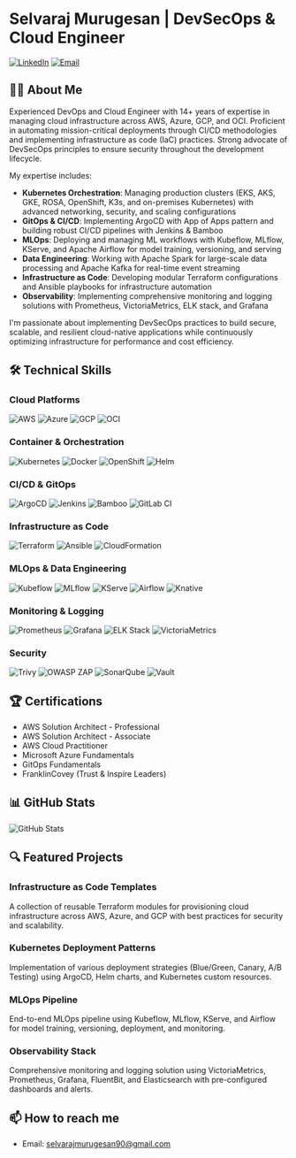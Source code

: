 # Selvaraj Murugesan | DevSecOps & Cloud Engineer

[![LinkedIn](https://img.shields.io/badge/LinkedIn-Connect-blue)](https://www.linkedin.com/in/selvarajmurugesan/)
[![Email](https://img.shields.io/badge/Email-Contact-red)](mailto:selvarajmurugesan90@gmail.com)

## 👨‍💻 About Me

Experienced DevOps and Cloud Engineer with 14+ years of expertise in managing cloud infrastructure across AWS, Azure, GCP, and OCI. Proficient in automating mission-critical deployments through CI/CD methodologies and implementing infrastructure as code (IaC) practices. Strong advocate of DevSecOps principles to ensure security throughout the development lifecycle.

My expertise includes:
- **Kubernetes Orchestration**: Managing production clusters (EKS, AKS, GKE, ROSA, OpenShift, K3s, and on-premises Kubernetes) with advanced networking, security, and scaling configurations
- **GitOps & CI/CD**: Implementing ArgoCD with App of Apps pattern and building robust CI/CD pipelines with Jenkins & Bamboo
- **MLOps**: Deploying and managing ML workflows with Kubeflow, MLflow, KServe, and Apache Airflow for model training, versioning, and serving
- **Data Engineering**: Working with Apache Spark for large-scale data processing and Apache Kafka for real-time event streaming
- **Infrastructure as Code**: Developing modular Terraform configurations and Ansible playbooks for infrastructure automation
- **Observability**: Implementing comprehensive monitoring and logging solutions with Prometheus, VictoriaMetrics, ELK stack, and Grafana

I'm passionate about implementing DevSecOps practices to build secure, scalable, and resilient cloud-native applications while continuously optimizing infrastructure for performance and cost efficiency.

## 🛠️ Technical Skills

### Cloud Platforms
![AWS](https://img.shields.io/badge/AWS-232F3E?style=flat&logo=amazon-aws&logoColor=white)
![Azure](https://img.shields.io/badge/Azure-0089D6?style=flat&logo=microsoft-azure&logoColor=white)
![GCP](https://img.shields.io/badge/GCP-4285F4?style=flat&logo=google-cloud&logoColor=white)
![OCI](https://img.shields.io/badge/Oracle_Cloud-F80000?style=flat&logo=oracle&logoColor=white)

### Container & Orchestration
![Kubernetes](https://img.shields.io/badge/Kubernetes-326CE5?style=flat&logo=kubernetes&logoColor=white)
![Docker](https://img.shields.io/badge/Docker-2496ED?style=flat&logo=docker&logoColor=white)
![OpenShift](https://img.shields.io/badge/OpenShift-EE0000?style=flat&logo=red-hat-open-shift&logoColor=white)
![Helm](https://img.shields.io/badge/Helm-0F1689?style=flat&logo=helm&logoColor=white)

### CI/CD & GitOps
![ArgoCD](https://img.shields.io/badge/ArgoCD-EF7B4D?style=flat&logo=argo&logoColor=white)
![Jenkins](https://img.shields.io/badge/Jenkins-D24939?style=flat&logo=jenkins&logoColor=white)
![Bamboo](https://img.shields.io/badge/Bamboo-0052CC?style=flat&logo=bamboo&logoColor=white)
![GitLab CI](https://img.shields.io/badge/GitLab_CI-FCA121?style=flat&logo=gitlab&logoColor=white)

### Infrastructure as Code
![Terraform](https://img.shields.io/badge/Terraform-7B42BC?style=flat&logo=terraform&logoColor=white)
![Ansible](https://img.shields.io/badge/Ansible-EE0000?style=flat&logo=ansible&logoColor=white)
![CloudFormation](https://img.shields.io/badge/CloudFormation-FF9900?style=flat&logo=amazon-aws&logoColor=white)

### MLOps & Data Engineering
![Kubeflow](https://img.shields.io/badge/Kubeflow-326CE5?style=flat&logo=kubernetes&logoColor=white)
![MLflow](https://img.shields.io/badge/MLflow-0194E2?style=flat&logo=mlflow&logoColor=white)
![KServe](https://img.shields.io/badge/KServe-326CE5?style=flat&logo=kubernetes&logoColor=white)
![Airflow](https://img.shields.io/badge/Airflow-017CEE?style=flat&logo=apache-airflow&logoColor=white)
![Knative](https://img.shields.io/badge/Knative-0078D7?style=flat&logo=knative&logoColor=white)

### Monitoring & Logging
![Prometheus](https://img.shields.io/badge/Prometheus-E6522C?style=flat&logo=prometheus&logoColor=white)
![Grafana](https://img.shields.io/badge/Grafana-F46800?style=flat&logo=grafana&logoColor=white)
![ELK Stack](https://img.shields.io/badge/ELK_Stack-005571?style=flat&logo=elasticsearch&logoColor=white)
![VictoriaMetrics](https://img.shields.io/badge/VictoriaMetrics-4285F4?style=flat&logo=victoria-metrics&logoColor=white)

### Security
![Trivy](https://img.shields.io/badge/Trivy-2496ED?style=flat&logo=aqua-security&logoColor=white)
![OWASP ZAP](https://img.shields.io/badge/OWASP_ZAP-000000?style=flat&logo=owasp&logoColor=white)
![SonarQube](https://img.shields.io/badge/SonarQube-4E9BCD?style=flat&logo=sonarqube&logoColor=white)
![Vault](https://img.shields.io/badge/Vault-000000?style=flat&logo=vault&logoColor=white)

## 🏆 Certifications
- AWS Solution Architect - Professional
- AWS Solution Architect - Associate
- AWS Cloud Practitioner
- Microsoft Azure Fundamentals
- GitOps Fundamentals
- FranklinCovey (Trust & Inspire Leaders)

## 📊 GitHub Stats

![GitHub Stats](https://github-readme-stats.vercel.app/api?username=selvarajmurugesan90&show_icons=true&theme=radical)

## 🔍 Featured Projects

### Infrastructure as Code Templates
A collection of reusable Terraform modules for provisioning cloud infrastructure across AWS, Azure, and GCP with best practices for security and scalability.

### Kubernetes Deployment Patterns
Implementation of various deployment strategies (Blue/Green, Canary, A/B Testing) using ArgoCD, Helm charts, and Kubernetes custom resources.

### MLOps Pipeline
End-to-end MLOps pipeline using Kubeflow, MLflow, KServe, and Airflow for model training, versioning, deployment, and monitoring.

### Observability Stack
Comprehensive monitoring and logging solution using VictoriaMetrics, Prometheus, Grafana, FluentBit, and Elasticsearch with pre-configured dashboards and alerts.

## 📫 How to reach me
- Email: selvarajmurugesan90@gmail.com
```

